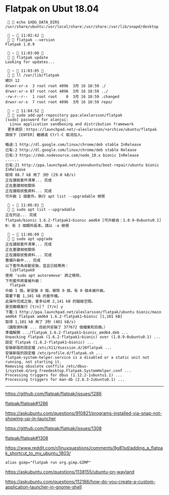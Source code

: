 # Flatpak on Ubut 18.04


       echo $XDG_DATA_DIRS
    /usr/share/ubuntu:/usr/local/share:/usr/share:/var/lib/snapd/desktop
    
      ~  11:02:42 
       flatpak --version
    Flatpak 1.0.9
    
      ~  11:03:00 
       flatpak update
    Looking for updates...
    
      ~  11:03:05 
       ll /var/lib/flatpak 
    總計 12
    drwxr-xr-x  3 root root 4096  3月 16 10:59 ./
    drwxr-xr-x 87 root root 4096  3月 16 10:59 ../
    -rw-r--r--  1 root root    0  3月 16 10:59 .changed
    drwxr-xr-x  7 root root 4096  3月 16 10:59 repo/
    
      ~  11:04:52 
       sudo add-apt-repository ppa:alexlarsson/flatpak
    [sudo] password for alanjui: 
      Linux application sandboxing and distribution framework
     更多資訊：https://launchpad.net/~alexlarsson/+archive/ubuntu/flatpak
    請按下 [ENTER] 繼續或 Ctrl-C 取消加入。
    
    略過:1 http://dl.google.com/linux/chrome/deb stable InRelease
    已有:2 http://dl.google.com/linux/chrome/deb stable Release                      
    已有:3 https://deb.nodesource.com/node_10.x bionic InRelease                           ......
    已有:21 http://ppa.launchpad.net/yannubuntu/boot-repair/ubuntu bionic InRelease
    取得 88.7 kB 用了 3秒 (29.0 kB/s)                  
    正在讀取套件清單... 完成
    正在重建相依關係       
    正在讀取狀態資料... 完成
    可升級 1 個套件。執行 apt list --upgradable 檢視
    
      ~  11:06:01 
       sudo apt list --upgradable
    正在列出... 完成
    flatpak/bionic 1.6.2-flatpak1~bionic amd64 [可升級自：1.0.9-0ubuntu0.1]
    N: 有 3 個額外版本。請以 -a 檢視
    
      ~  11:06:09 
       sudo apt upgrade
    正在讀取套件清單... 完成
    正在重建相依關係          
    正在讀取狀態資料... 完成
    籌備升級中... 完成
    以下套件為自動安裝，並且已經無用：
      libflatpak0
    使用 'sudo apt autoremove' 將之移除。
    下列套件將會被升級：
      flatpak
    升級 1 個，新安裝 0 個，移除 0 個，有 0 個未被升級。
    需要下載 1,101 kB 的套件檔。
    此操作完成之後，會多佔用 2,141 kB 的磁碟空間。
    是否繼續進行 [Y/n]？ [Y/n] y
    下載:1 http://ppa.launchpad.net/alexlarsson/flatpak/ubuntu bionic/main amd64 flatpak amd64 1.6.2-flatpak1~bionic [1,101 kB]
    取得 1,101 kB 用了 3秒 (401 kB/s)                  
    （讀取資料庫 ... 目前共安裝了 377672 個檔案和目錄。）
    準備解開 .../flatpak_1.6.2-flatpak1~bionic_amd64.deb ...
    Unpacking flatpak (1.6.2-flatpak1~bionic) over (1.0.9-0ubuntu0.1) ...
    設定 flatpak (1.6.2-flatpak1~bionic) ...
    安裝新版的設定檔 /etc/X11/Xsession.d/20flatpak ...
    安裝新版的設定檔 /etc/profile.d/flatpak.sh ...
    flatpak-system-helper.service is a disabled or a static unit not running, not starting it.
    Removing obsolete conffile /etc/dbus-1/system.d/org.freedesktop.Flatpak.SystemHelper.conf ...
    Processing triggers for dbus (1.12.2-1ubuntu1.1) ...
    Processing triggers for man-db (2.8.3-2ubuntu0.1) ...




----------


https://github.com/flatpak/flatpak/issues/1286


[flatpak/flatpak#1286](https://github.com/flatpak/flatpak/issues/1286)




https://askubuntu.com/questions/910821/programs-installed-via-snap-not-showing-up-in-launcher



https://github.com/flatpak/flatpak/issues/1308


[flatpak/flatpak#1308](https://github.com/flatpak/flatpak/issues/1308)


https://www.reddit.com/r/linuxquestions/comments/8g81sd/adding_a_flatpak_shortcut_to_my_ubuntu_1803/



    alias gimp="flatpak run org.gimp.GIMP"


https://askubuntu.com/questions/1138155/ubuntu-on-wayland



https://askubuntu.com/questions/112186/how-do-you-create-a-custom-application-launcher-in-gnome-shell


